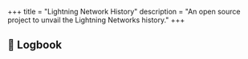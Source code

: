 +++
title = "Lightning Network History"
description = "An open source project to unvail the Lightning Networks history."
+++

## 📝 Logbook

